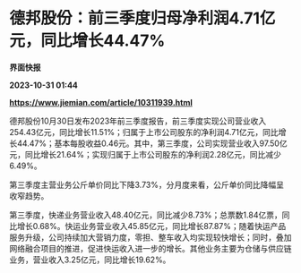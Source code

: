 # 德邦股份：前三季度归母净利润4.71亿元，同比增长44.47%
**界面快报**

**2023-10-31 01:44**

**https://www.jiemian.com/article/10311939.html**

德邦股份10月30日发布2023年前三季度报告，前三季度实现公司营业收入254.43亿元，同比增长11.51%；归属于上市公司股东的净利润4.71亿元，同比增长44.47%；基本每股收益0.46元。其中，第三季度，公司实现营业收入97.50亿元，同比增长21.64%；实现归属于上市公司股东的净利润2.28亿元，同比减少6.49%。

第三季度主营业务公斤单价同比下降3.73%，分月度来看，公斤单价同比降幅呈收窄趋势。

第三季度，快递业务营业收入48.40亿元，同比减少8.73%；总票数1.84亿票，同比增长0.68%。快运业务营业收入45.85亿元，同比增长87.87%；随着快运产品服务升级，公司持续加大营销力度，零担、整车收入均实现较快增长；同时，叠加网络融合项目的推进，促进快运收入进一步的增长。其他业务主要为仓储与供应链业务，营业收入3.25亿元，同比增长19.62%。